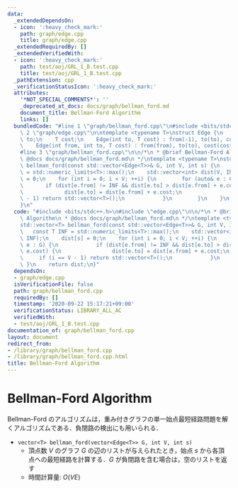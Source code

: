 ```yaml
---
data:
  _extendedDependsOn:
  - icon: ':heavy_check_mark:'
    path: graph/edge.cpp
    title: graph/edge.cpp
  _extendedRequiredBy: []
  _extendedVerifiedWith:
  - icon: ':heavy_check_mark:'
    path: test/aoj/GRL_1_B.test.cpp
    title: test/aoj/GRL_1_B.test.cpp
  _pathExtension: cpp
  _verificationStatusIcon: ':heavy_check_mark:'
  attributes:
    '*NOT_SPECIAL_COMMENTS*': ''
    _deprecated_at_docs: docs/graph/bellman_ford.md
    document_title: Bellman-Ford Algorithm
    links: []
  bundledCode: "#line 1 \"graph/bellman_ford.cpp\"\n#include <bits/stdc++.h>\n#line\
    \ 2 \"graph/edge.cpp\"\n\ntemplate <typename T>\nstruct Edge {\n    int from,\
    \ to;\n    T cost;\n    Edge(int to, T cost) : from(-1), to(to), cost(cost) {}\n\
    \    Edge(int from, int to, T cost) : from(from), to(to), cost(cost) {}\n};\n\
    #line 3 \"graph/bellman_ford.cpp\"\n\n/*\n * @brief Bellman-Ford Algorithm\n *\
    \ @docs docs/graph/bellman_ford.md\n */\ntemplate <typename T>\nstd::vector<T>\
    \ bellman_ford(const std::vector<Edge<T>>& G, int V, int s) {\n    const T INF\
    \ = std::numeric_limits<T>::max();\n    std::vector<int> dist(V, INF);\n    dist[s]\
    \ = 0;\n    for (int i = 0; i < V; ++i) {\n        for (auto& e : G) {\n     \
    \       if (dist[e.from] != INF && dist[e.to] > dist[e.from] + e.cost) {\n   \
    \             dist[e.to] = dist[e.from] + e.cost;\n                if (i == V\
    \ - 1) return std::vector<T>();\n            }\n        }\n    }\n    return dist;\n\
    }\n"
  code: "#include <bits/stdc++.h>\n#include \"edge.cpp\"\n\n/*\n * @brief Bellman-Ford\
    \ Algorithm\n * @docs docs/graph/bellman_ford.md\n */\ntemplate <typename T>\n\
    std::vector<T> bellman_ford(const std::vector<Edge<T>>& G, int V, int s) {\n \
    \   const T INF = std::numeric_limits<T>::max();\n    std::vector<int> dist(V,\
    \ INF);\n    dist[s] = 0;\n    for (int i = 0; i < V; ++i) {\n        for (auto&\
    \ e : G) {\n            if (dist[e.from] != INF && dist[e.to] > dist[e.from] +\
    \ e.cost) {\n                dist[e.to] = dist[e.from] + e.cost;\n           \
    \     if (i == V - 1) return std::vector<T>();\n            }\n        }\n   \
    \ }\n    return dist;\n}"
  dependsOn:
  - graph/edge.cpp
  isVerificationFile: false
  path: graph/bellman_ford.cpp
  requiredBy: []
  timestamp: '2020-09-22 15:17:21+09:00'
  verificationStatus: LIBRARY_ALL_AC
  verifiedWith:
  - test/aoj/GRL_1_B.test.cpp
documentation_of: graph/bellman_ford.cpp
layout: document
redirect_from:
- /library/graph/bellman_ford.cpp
- /library/graph/bellman_ford.cpp.html
title: Bellman-Ford Algorithm
---
```

# Bellman-Ford Algorithm

Bellman-Ford のアルゴリズムは，重み付きグラフの単一始点最短経路問題を解くアルゴリズムである．負閉路の検出にも用いられる．

- `vector<T> bellman_ford(vector<Edge<T>> G, int V, int s)`
    - 頂点数 $V$ のグラフ $G$ の辺のリストが与えられたとき，始点 $s$ から各頂点への最短経路を計算する．$G$ が負閉路を含む場合は，空のリストを返す
    - 時間計算量: $O(VE)$